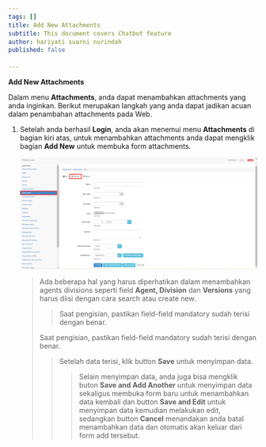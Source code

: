```yaml
---
tags: []
title: Add New Attachments
subtitle: This document covers Chatbot feature
author: hariyati suarni nurindah
published: false

---
```

**Add New Attachments**

Dalam menu **Attachments**, anda dapat menambahkan attachments yang anda inginkan. Berikut merupakan langkah yang anda dapat jadikan acuan dalam penambahan attachments pada Web.

1. Setelah anda berhasil **Login**, anda akan menemui menu **Attachments** di bagian kiri atas, untuk menambahkan attachments anda dapat mengklik bagian **Add New** untuk membuka form attachments.

   ![](/uploads/attachments2.PNG)

   > Ada beberapa hal yang harus diperhatikan dalam menambahkan agents divisions seperti field **Agent, Division** dan **Versions** yang harus diisi dengan cara search atau create new.
   >
   > > Saat pengisian, pastikan field-field mandatory sudah terisi dengan benar.
   >
   > Saat pengisian, pastikan field-field mandatory sudah terisi dengan benar.
   >
   > > Setelah data terisi, klik button **Save** untuk menyimpan data.
   > >
   > > > Selain menyimpan data, anda juga bisa mengklik buton **Save and Add Another** untuk menyimpan data sekaligus membuka form baru untuk menambahkan data kembali dan button **Save and Edit** untuk menyimpan data kemudian melakukan edit, sedangkan button **Cancel** menandakan anda batal menambahkan data dan otomatis akan keluar dari form add tersebut.